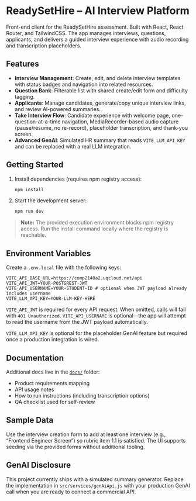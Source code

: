 # ReadySetHire – AI Interview Platform

Front-end client for the ReadySetHire assessment. Built with React, React Router, and TailwindCSS. The app manages interviews, questions, applicants, and delivers a guided interview experience with audio recording and transcription placeholders.

## Features
- **Interview Management**: Create, edit, and delete interview templates with status badges and navigation into related resources.
- **Question Bank**: Filterable list with shared create/edit form and difficulty tagging.
- **Applicants**: Manage candidates, generate/copy unique interview links, and review AI-powered summaries.
- **Take Interview Flow**: Candidate experience with welcome page, one-question-at-a-time navigation, MediaRecorder-based audio capture (pause/resume, no re-record), placeholder transcription, and thank-you screen.
- **Advanced GenAI**: Simulated HR summary that reads `VITE_LLM_API_KEY` and can be replaced with a real LLM integration.

## Getting Started
1. Install dependencies (requires npm registry access):
   ```bash
   npm install
   ```
2. Start the development server:
   ```bash
   npm run dev
   ```

> **Note:** The provided execution environment blocks npm registry access. Run the install command locally where the registry is reachable.

## Environment Variables
Create a `.env.local` file with the following keys:

```
VITE_API_BASE_URL=https://comp2140a2.uqcloud.net/api
VITE_API_JWT=YOUR-POSTGREST-JWT
VITE_API_USERNAME=YOUR-STUDENT-ID # optional when JWT payload already includes username
VITE_LLM_API_KEY=YOUR-LLM-KEY-HERE
```

`VITE_API_JWT` is required for every API request. When omitted, calls will fail with `401 Unauthorized`. `VITE_API_USERNAME` is
optional—the app will attempt to read the username from the JWT payload automatically.

`VITE_LLM_API_KEY` is optional for the placeholder GenAI feature but required once a production integration is wired.

## Documentation
Additional docs live in the [`docs/`](./docs/README.md) folder:
- Product requirements mapping
- API usage notes
- How to run instructions (including transcription options)
- QA checklist used for self-review

## Sample Data
Use the interview creation form to add at least one interview (e.g., “Frontend Engineer Screen”) so rubric item 1.1 is satisfied. The UI supports seeding via the provided forms without additional tooling.

## GenAI Disclosure
This project currently ships with a simulated summary generator. Replace the implementation in `src/services/genAiApi.js` with your production GenAI call when you are ready to connect a commercial API.
